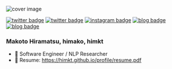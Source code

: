 ![cover image](https://user-images.githubusercontent.com/5164000/88478338-873f6b80-cf82-11ea-93d9-d68f677b4131.jpg)

[![twitter badge](https://img.shields.io/badge/twitter-himkt-1da1f2?style=flat-square&logo=twitter)](https://twitter.com/hyperparams)
[![twitter badge](https://img.shields.io/badge/twitter-himkt%20(en)-1da1f2?style=flat-square&logo=twitter)](https://twitter.com/himkt)
[![instagram badge](https://img.shields.io/badge/instagram-himamako-C42D81?style=flat-square&logo=instagram)](https://www.instagram.com/himamako)
[![blog badge](https://img.shields.io/badge/speakerdeck-himkt-009287?style=flat-square&logo=speaker-deck)](https://speakerdeck.com/himkt)
[![blog badge](https://img.shields.io/badge/blog-medium-12100E?style=flat-square&logo=medium)](https://medium.com/@himkt)

### Makoto Hiramatsu, himako, himkt

- 🔬 Software Engineer / NLP Researcher
- 👔 Resume: https://himkt.github.io/profile/resume.pdf
